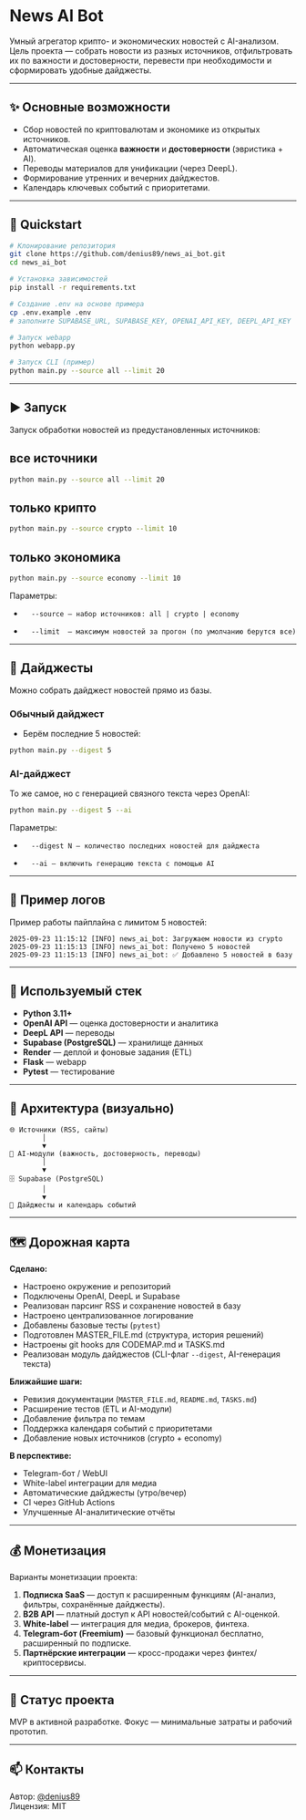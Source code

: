 # News AI Bot

Умный агрегатор крипто- и экономических новостей с AI-анализом.  
Цель проекта — собрать новости из разных источников, отфильтровать их по важности и достоверности, перевести при необходимости и сформировать удобные дайджесты.

---

## ✨ Основные возможности
- Сбор новостей по криптовалютам и экономике из открытых источников.
- Автоматическая оценка **важности** и **достоверности** (эвристика + AI).
- Переводы материалов для унификации (через DeepL).
- Формирование утренних и вечерних дайджестов.
- Календарь ключевых событий с приоритетами.

---

## 🚀 Quickstart
```bash
# Клонирование репозитория
git clone https://github.com/denius89/news_ai_bot.git
cd news_ai_bot

# Установка зависимостей
pip install -r requirements.txt

# Создание .env на основе примера
cp .env.example .env
# заполните SUPABASE_URL, SUPABASE_KEY, OPENAI_API_KEY, DEEPL_API_KEY

# Запуск webapp
python webapp.py

# Запуск CLI (пример)
python main.py --source all --limit 20
```
---

## ▶️ Запуск

Запуск обработки новостей из предустановленных источников:


## все источники
```bash
python main.py --source all --limit 20
```

## только крипто
```bash
python main.py --source crypto --limit 10
```
## только экономика
```bash
python main.py --source economy --limit 10
``` 
Параметры:
-       --source — набор источников: all | crypto | economy
-       --limit  — максимум новостей за прогон (по умолчанию берутся все)

---

## 📰 Дайджесты

Можно собрать дайджест новостей прямо из базы.

### Обычный дайджест
- Берём последние 5 новостей:
```bash
python main.py --digest 5
```
### AI-дайджест
То же самое, но с генерацией связного текста через OpenAI:
```bash
python main.py --digest 5 --ai
```
Параметры:
-       --digest N — количество последних новостей для дайджеста
-       --ai — включить генерацию текста с помощью AI

---

## 📝 Пример логов

Пример работы пайплайна с лимитом 5 новостей:

```text
2025-09-23 11:15:12 [INFO] news_ai_bot: Загружаем новости из crypto
2025-09-23 11:15:13 [INFO] news_ai_bot: Получено 5 новостей
2025-09-23 11:15:13 [INFO] news_ai_bot: ✅ Добавлено 5 новостей в базу
```
---
      
## 🧰 Используемый стек
- **Python 3.11+**
- **OpenAI API** — оценка достоверности и аналитика
- **DeepL API** — переводы
- **Supabase (PostgreSQL)** — хранилище данных
- **Render** — деплой и фоновые задания (ETL)
- **Flask** — webapp
- **Pytest** — тестирование

---

## 🔄 Архитектура (визуально)
```text
🌐 Источники (RSS, сайты)
        │
        ▼
🤖 AI-модули (важность, достоверность, переводы)
        │
        ▼
🗄️ Supabase (PostgreSQL)
        │
        ▼
📰 Дайджесты и календарь событий
```
---

## 🗺 Дорожная карта

**Сделано:**
- Настроено окружение и репозиторий
- Подключены OpenAI, DeepL и Supabase
- Реализован парсинг RSS и сохранение новостей в базу
- Настроено централизованное логирование
- Добавлены базовые тесты (`pytest`)
- Подготовлен MASTER_FILE.md (структура, история решений)
- Настроены git hooks для CODEMAP.md и TASKS.md
- Реализован модуль дайджестов (CLI-флаг `--digest`, AI-генерация текста)

**Ближайшие шаги:**
- Ревизия документации (`MASTER_FILE.md`, `README.md`, `TASKS.md`)
- Расширение тестов (ETL и AI-модули)
- Добавление фильтра по темам
- Поддержка календаря событий с приоритетами
- Добавление новых источников (crypto + economy)

**В перспективе:**
- Telegram-бот / WebUI
- White-label интеграции для медиа
- Автоматические дайджесты (утро/вечер)
- CI через GitHub Actions
- Улучшенные AI-аналитические отчёты

---

## 💰 Монетизация

Варианты монетизации проекта:
1. **Подписка SaaS** — доступ к расширенным функциям (AI-анализ, фильтры, сохранённые дайджесты).
2. **B2B API** — платный доступ к API новостей/событий с AI-оценкой.
3. **White-label** — интеграция для медиа, брокеров, финтеха.
4. **Telegram-бот (Freemium)** — базовый функционал бесплатно, расширенный по подписке.
5. **Партнёрские интеграции** — кросс-продажи через финтех/криптосервисы.

---

## 📌 Статус проекта
MVP в активной разработке. Фокус — минимальные затраты и рабочий прототип.

---

## 📫 Контакты

Автор: [@denius89](https://github.com/denius89)  
Лицензия: MIT
